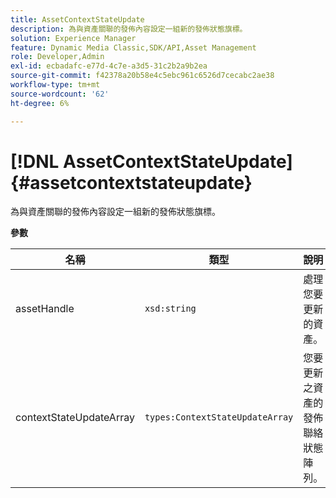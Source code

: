 ```yaml
---
title: AssetContextStateUpdate
description: 為與資產關聯的發佈內容設定一組新的發佈狀態旗標。
solution: Experience Manager
feature: Dynamic Media Classic,SDK/API,Asset Management
role: Developer,Admin
exl-id: ecbadafc-e77d-4c7e-a3d5-31c2b2a9b2ea
source-git-commit: f42378a20b58e4c5ebc961c6526d7cecabc2ae38
workflow-type: tm+mt
source-wordcount: '62'
ht-degree: 6%

---
```


# [!DNL AssetContextStateUpdate]{#assetcontextstateupdate}

為與資產關聯的發佈內容設定一組新的發佈狀態旗標。

**參數**

| 名稱 | 類型 | 說明 |
|---|---|---|
| assetHandle | `xsd:string` | 處理您要更新的資產。 |
| contextStateUpdateArray | `types:ContextStateUpdateArray` | 您要更新之資產的發佈聯絡狀態陣列。 |

